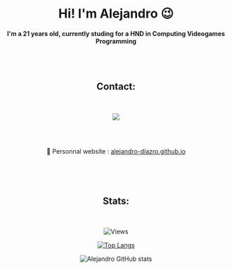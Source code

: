 <h1 align="center">Hi! I'm Alejandro 😉</h1>
<h4 align="center">I'm a 21 years old, currently studing for a HND in Computing Videogames Programming</h4>

<br><br><h2 align="center">Contact:</h2><br>

<div align="center">
<a href="https://github.com/Sr-Ale"><img src="https://img.shields.io/badge/-Github-f0f6fc?style=for-the-badge&logo=github&logoColor=fff&labelColor=282828"></a>

<br><br>

🔗 Personnal website : [alejandro-diazro.github.io](https://alejandro-diazro.github.io)

</div><br>

<br><h2 align="center">Stats:</h2><br>

<div align="center">

![Views](https://komarev.com/ghpvc/?username=Sr-Ale&label=Profile+visitors:)

[![Top Langs](https://github-readme-stats.vercel.app/api/top-langs/?username=alejandro-diazro&layout=compact&theme=dark)](https://github.com/jrmydix)

![Alejandro GitHub stats](https://github-readme-stats.vercel.app/api?username=alejandro-diazro&count_private=true&show_icons=true&theme=dark&hide=issues)

</div><br>
